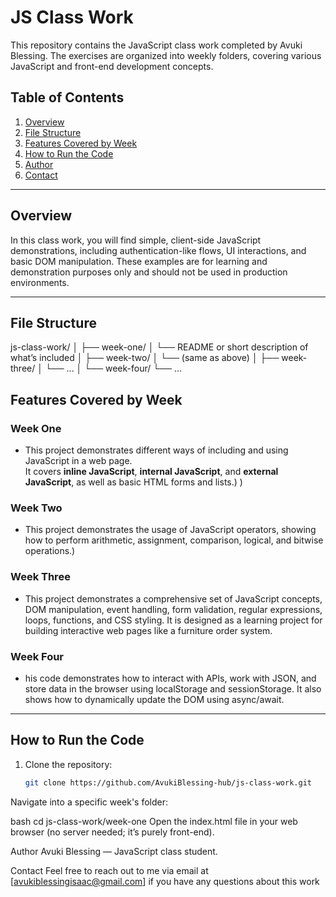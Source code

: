 # JS Class Work

This repository contains the JavaScript class work completed by Avuki Blessing. The exercises are organized into weekly folders, covering various JavaScript and front-end development concepts.

## Table of Contents

1. [Overview](#overview)  
2. [File Structure](#file-structure)  
3. [Features Covered by Week](#features-covered-by-week)  
4. [How to Run the Code](#how-to-run-the-code)  
5. [Author](#author)  
6. [Contact](#contact)

---

## Overview

In this class work, you will find simple, client-side JavaScript demonstrations, including authentication-like flows, UI interactions, and basic DOM manipulation. These examples are for learning and demonstration purposes only and should not be used in production environments.

---

## File Structure

js-class-work/
│
├── week-one/
│ └── README or short description of what’s included
│
├── week-two/
│ └── (same as above)
│
├── week-three/
│ └── ...
│
└── week-four/
└── ...

## Features Covered by Week

### Week One
- This project demonstrates different ways of including and using JavaScript in a web page.  
It covers **inline JavaScript**, **internal JavaScript**, and **external JavaScript**, as well as basic HTML forms and lists.)
)

### Week Two
- This project demonstrates the usage of JavaScript operators, showing how to perform arithmetic, assignment, comparison, logical, and bitwise operations.)

### Week Three
- This project demonstrates a comprehensive set of JavaScript concepts, DOM manipulation, event handling, form validation, regular expressions, loops, functions, and CSS styling. It is designed as a learning project for building interactive web pages like a furniture order system.

### Week Four
- his code demonstrates how to interact with APIs, work with JSON, and store data in the browser using localStorage and sessionStorage. It also shows how to dynamically update the DOM using async/await.

---

## How to Run the Code

1. Clone the repository:
   ```bash
   git clone https://github.com/AvukiBlessing-hub/js-class-work.git
Navigate into a specific week's folder:

bash
cd js-class-work/week-one
Open the index.html file in your web browser (no server needed; it’s purely front-end).

Author
Avuki Blessing — JavaScript class student.

Contact
Feel free to reach out to me via email at [avukiblessingisaac@gmail.com] if you have any questions about this work
   
  
  

